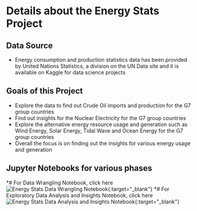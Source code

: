 # Details about the Energy Stats Project

## Data Source 
- Energy consumption and production statistics data has been provided by United Nations Statistics, a division on the UN Data site and it is available on Kaggle for data science projects

## Goals of this Project
- Explore the data to find out Crude Oil imports and production for the G7 group countries
- Find out insights for the Nuclear Electricity for the G7 group countries
- Explore the alternative energy resource usage and generation such as Wind Energy, Solar Energy, Tidal Wave and Ocean Energy for the G7 group countries
- Overall the focus is on finding out the insights for various energy usage and generation

## Jupyter Notebooks for various phases
*# For Data Wrangling Notebook, click here ![Energy Stats Data Wrangling Notebook](/EnergyStatsProject/Energy_Stats_DataWrangling.ipynb){:target="_blank"}
*# For Exploratory Data Analysis and Insights Notebook, click here ![Energy Stats Data Analysis and Insights Notebook](/EnergyStatsProject/Energy_Stats_EDA.ipynb){:target="_blank"}
